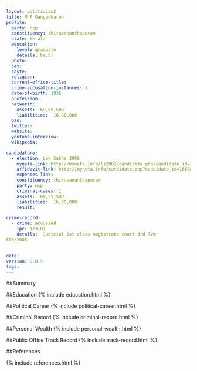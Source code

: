```yaml
---
layout: politician2
title: M P Gangadharan
profile: 
  party: ncp
  constituency: thiruvananthapuram
  state: kerala
  education: 
    level: graduate
    details: ba,bl
  photo: 
  sex: 
  caste: 
  religion: 
  current-office-title: 
  crime-accusation-instances: 1
  date-of-birth: 1936
  profession: 
  networth: 
    assets:  69,55,500
    liabilities:  16,80,000
  pan: 
  twitter: 
  website: 
  youtube-interview: 
  wikipedia: 

candidature: 
  - election: Lok Sabha 2009
    myneta-link: http://myneta.info/ls2009/candidate.php?candidate_id=1665
    affidavit-link: http://myneta.info/candidate.php?candidate_id=1665&scan=original
    expenses-link: 
    constituency: thiruvananthapuram 
    party: ncp
    criminal-cases: 1
    assets:  69,55,500
    liabilities:  16,80,000
    result:  

crime-record: 
  - crime: accussed
    ipc: 173(8)
    details:  Judicial 1st class magistrate court 3rd Tvm
699/2005
  

date: 
version: 0.0.5
tags: 
---
```

##Summary


##Education
{% include education.html %}


##Political Career
{% include political-career.html %}


##Criminal Record
{% include criminal-record.html %}


##Personal Wealth
{% include personal-wealth.html %}


##Public Office Track Record
{% include track-record.html %}


##References


{% include references.html %}